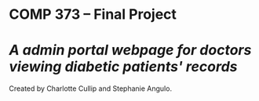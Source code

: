 # COMP 373 – Final Project 
# *A admin portal webpage for doctors viewing diabetic patients' records*

Created by Charlotte Cullip and Stephanie Angulo.
